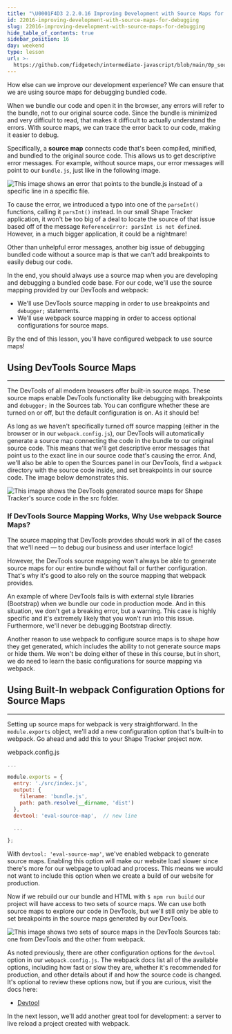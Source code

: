 ```yaml
---
title: "\U0001F4D3 2.2.0.16 Improving Development with Source Maps for Debugging"
id: 22016-improving-development-with-source-maps-for-debugging
slug: 22016-improving-development-with-source-maps-for-debugging
hide_table_of_contents: true
sidebar_position: 16
day: weekend
type: lesson
url: >-
  https://github.com/fidgetech/intermediate-javascript/blob/main/0p_source_maps_for_debugging.md
---
```


How else can we improve our development experience? We can ensure that we are using source maps for debugging bundled code.

When we bundle our code and open it in the browser, any errors will refer to the bundle, not to our original source code. Since the bundle is minimized and very difficult to read, that makes it difficult to actually understand the errors. With source maps, we can trace the error back to our code, making it easier to debug. 

Specifically, a **source map** connects code that's been compiled, minified, and bundled to the original source code. This allows us to get descriptive error messages. For example, without source maps, our error messages will point to our `bundle.js`, just like in the following image. 

![This image shows an error that points to the bundle.js instead of a specific line in a specific file.](https://learnhowtoprogram.s3.us-west-2.amazonaws.com/Intermediate+JavaScript/TDD-2020/error-pointing-to-webpack-bundle.png)

To cause the error, we introduced a typo into one of the `parseInt()` functions,  calling it `parsInt()` instead. In our small Shape Tracker application, it won't be too big of a deal to locate the source of that issue based off of the message `ReferenceError: parsInt is not defined`. However, in a much bigger application, it could be a nightmare! 

Other than unhelpful error messages, another big issue of debugging bundled code without a source map is that we can't add breakpoints to easily debug our code. 

In the end, you should always use a source map when you are developing and debugging a bundled code base. For our code, we'll use the source mapping provided by our DevTools and webpack:

* We'll use DevTools source mapping in order to use breakpoints and `debugger;` statements. 
* We'll use webpack source mapping in order to access optional configurations for source maps.

By the end of this lesson, you'll have configured webpack to use source maps!

## Using DevTools Source Maps
---

The DevTools of all modern browsers offer built-in source maps. These source maps enable DevTools functionality like debugging with breakpoints and `debugger;` in the Sources tab. You can configure whether these are turned on or off, but the default configuration is on. As it should be! 

As long as we haven't specifically turned off source mapping (either in the browser or in our `webpack.config.js`), our DevTools will automatically generate a source map connecting the code in the bundle to our original source code. This means that we'll get descriptive error messages that point us to the exact line in our source code that's causing the error. And, we'll also be able to open the Sources panel in our DevTools, find a `webpack` directory with the source code inside, and set breakpoints in our source code. The image below demonstrates this. 

![This image shows the DevTools generated source maps for Shape Tracker's source code in the `src` folder.](https://learnhowtoprogram.s3.us-west-2.amazonaws.com/Intermediate+JavaScript/TDD-2020/devtools-sourcemaps.png)

### If DevTools Source Mapping Works, Why Use webpack Source Maps?

The source mapping that DevTools provides should work in all of the cases that we'll need — to debug our business and user interface logic! 

However, the DevTools source mapping won't always be able to generate source maps for our entire bundle without fail or further configuration. That's why it's good to also rely on the source mapping that webpack provides. 

An example of where DevTools fails is with external style libraries (Bootstrap) when we bundle our code in production mode. And in this situation, we don't get a breaking error, but a warning. This case is highly specific and it's extremely likely that you won't run into this issue. Furthermore, we'll never be debugging Bootstrap directly. 

Another reason to use webpack to configure source maps is to shape how they get generated, which includes the ability to not generate source maps or hide them. We won't be doing either of these in this course, but in short, we do need to learn the basic configurations for source mapping via webpack. 

## Using Built-In webpack Configuration Options for Source Maps
---

Setting up source maps for webpack is very straightforward. In the `module.exports` object, we'll add a new configuration option that's built-in to webpack. Go ahead and add this to your Shape Tracker project now.

<div class="filename">webpack.config.js</div>

```js
...

module.exports = {
  entry: './src/index.js',
  output: {
    filename: 'bundle.js',
    path: path.resolve(__dirname, 'dist')
  },
  devtool: 'eval-source-map',  // new line

  ...

};
```

With `devtool: 'eval-source-map'`, we've enabled webpack to generate source maps. Enabling this option will make our website load slower since there's more for our webpage to upload and process. This means we would not want to include this option when we create a build of our website for production.

Now if we rebuild our our bundle and HTML with `$ npm run build` our project will have access to two sets of source maps. We can use both source maps to explore our code in DevTools, but we'll still only be able to set breakpoints in the source maps generated by our DevTools.

![This image shows two sets of source maps in the DevTools _Sources_ tab: one from DevTools and the other from webpack.](https://learnhowtoprogram.s3.us-west-2.amazonaws.com/Intermediate+JavaScript/TDD-2020/sourcemaps-devtools-and-webpack.png)

As noted previously, there are other configuration options for the `devtool` option in our `webpack.config.js`. The webpack docs list all of the available options, including how fast or slow they are, whether it's recommended for production, and other details about if and how the source code is changed. It's optional to review these options now, but if you are curious, visit the docs here:

* [Devtool](https://webpack.js.org/configuration/devtool/)

In the next lesson, we'll add another great tool for development: a server to live reload a project created with webpack.

